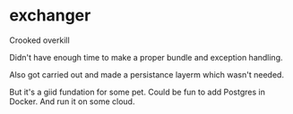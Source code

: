 # exchanger
Crooked overkill

Didn't have enough time to make a proper bundle and exception handling.

Also got carried out and made a persistance layerm which wasn't needed.

But it's a giid fundation for some pet. Could be fun to add Postgres in Docker. And run it on some cloud.
